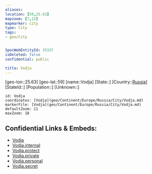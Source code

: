 ```yaml
---
aliases: 
location: [59,25.63]
mapzoom: [7,12] 
mapmarker: city 
type: City
tags:
- geo/City


SpocWebEntityId: 35337
isDeleted: false
confidential: public

title: Vodja
---
```

[geo-lon::25.63]
[geo-lat::59]
[name::Vodja]
[State::]
[Country::[Russia](geo/Continent/Europe/Russia.md)]
[StateId::]
[Population::]
[Unknown::]


```leaflet
id: Vodja
coordinates: [Vodja](geo/Continent/Europe/Russia/City/Vodja.md)
markerFile: [Vodja](geo/Continent/Europe/Russia/City/Vodja.md)
defaultZoom: 11 
maxZoom: 18
```


## Confidential Links & Embeds: 
- [Vodja](../../../../../../_public/geo/Continent/Europe/Russia/City/Vodja.md) 
- [Vodja.internal](../../../../../../_internal/geo/Continent/Europe/Russia/City/Vodja.internal.md) 
- [Vodja.protect](../../../../../../_protect/geo/Continent/Europe/Russia/City/Vodja.protect.md) 
- [Vodja.private](../../../../../../_private/geo/Continent/Europe/Russia/City/Vodja.private.md) 
- [Vodja.personal](../../../../../../_personal/geo/Continent/Europe/Russia/City/Vodja.personal.md) 
- [Vodja.secret](../../../../../../_secret/geo/Continent/Europe/Russia/City/Vodja.secret.md) 
